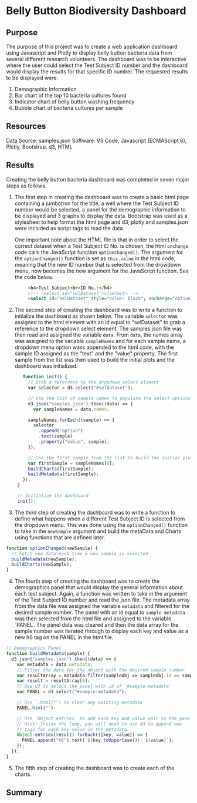 # Belly Button Biodiversity Dashboard

## Purpose
The purpose of this project was to create a web application dashboard using Javascript and Plotly to display belly button bacteria data from several different research volunteers.  The dashboard was to be interactive where the user could select the Test Subject ID number and the dashboard would display the results for that specific ID number.  The requested results to be displayed were:

1. Demographic Information
2. Bar chart of the top 10 bacteria cultures found
3. Indicator chart of belly button washing frequency
4. Bubble chart of bacteria cultures per sample

## Resources
Data Source: samples.json
Software: VS Code, Javascript (ECMAScript 6), Plotly, Bootstrap, d3, HTML

## Results
Creating the belly button bacteria dashboard was completed in seven major steps as follows.  

1. The first step in creating the dashboard was to create a basic html page containing a jumbotron for the title, a well where the Test Subject ID number would be selected, a panel for the demographic information to be displayed and 3 graphs to display the data.  Bootstrap was used as a stylesheet to help format the html page and d3, plotly and samples.json were included as script tags to read the data.

   One important note about the HTML file is that in order to select the correct dataset when a Test Subject ID No. is chosen, the html `onchange` code calls the JavaScript function `optionChanged()`.  The argument for the `optionChanged()` function is set as `this.value` in the html code, meaning that the new ID number that is selected from the drowdown menu, now becomes the new argument for the JavaScript function.  See the code below.

   ```html
        <h4>Test Subject<br>ID No.:</h4>
        <!-- <select id="selDataset"></select> -->
        <select id="selDataset" style="color: black"; onchange="optionChanged(this.value)"></select>
   ```

2. The second step of creating the dashboard was to write a function to initialize the dashboard as shown below.  The variable `selector` was assigned to the html element with an id equal to "selDataset" to grab a reference to the dropdown select element.  The samples.json file was then read and assigned the variable `data`.  From `data`, the names array was assigned to the variable `sampleNames` and for each sample name, a dropdown menu option wass appended to the html code,  with the sample ID assigned as the "text" and the "value" property.  The first sample from the list was then used to build the initial plots and the dashboard was initialized.

   ```js
      function init() {
        // Grab a reference to the dropdown select element
        var selector = d3.select("#selDataset");

        // Use the list of sample names to populate the select options
        d3.json("samples.json").then((data) => {
          var sampleNames = data.names;

        sampleNames.forEach((sample) => {
          selector
            .append("option")
            .text(sample)
            .property("value", sample);
        });

        // Use the first sample from the list to build the initial plots
        var firstSample = sampleNames[0];
        buildCharts(firstSample);
        buildMetadata(firstSample);
      });
    }

    // Initialize the dashboard
    init();

   ```
   
3.  The third step of creating the dashboard was to write a function to define what happens when a different Test Subject ID is selected from the dropdown menu.  This was done using the `optionChanged()` function to take in the `newSample` argument and build the metaData and Charts using functions that are defined later.
   ```js
   function optionChanged(newSample) {
     // Fetch new data each time a new sample is selected
     buildMetadata(newSample);
     buildCharts(newSample);  
   }
   ```
  
4. The fourth step of creating the dashboard was to create the demographics panel that would display the general information about each test subject.  Again, a function was written to take in the argument of the Test Subject ID number and read the json file.  The metadata array from the data file was assigned the variable `metadata` and filtered for the desired sample number.  The panel with an id equal to `sample-metadata` was then selected from the html file and assigned to the variable `PANEL'.  The panel data was cleared and then the data array for the sample number was iterated through to display each key and value as a new h6 tag on the PANEL in the html file.
  ```js
  // Demographics Panel 
  function buildMetadata(sample) {
    d3.json("samples.json").then((data) => {
      var metadata = data.metadata;
      // Filter the data for the object with the desired sample number
      var resultArray = metadata.filter(sampleObj => sampleObj.id == sample);
      var result = resultArray[0];
      // Use d3 to select the panel with id of `#sample-metadata`
      var PANEL = d3.select("#sample-metadata");

      // Use `.html("") to clear any existing metadata
      PANEL.html("");

      // Use `Object.entries` to add each key and value pair to the panel
      // Hint: Inside the loop, you will need to use d3 to append new
      // tags for each key-value in the metadata.
      Object.entries(result).forEach(([key, value]) => {
        PANEL.append("h6").text(`${key.toUpperCase()}: ${value}`);
      });
    });
  }
  ```
  
5. The fifth step of creating the dashboard was to create each of the charts.


## Summary
